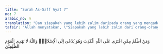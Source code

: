 ```yaml
---
title: "Surah As-Saff Ayat 7"
no: 7
arabic_no: ٧
translation: "Dan siapakah yang lebih zalim daripada orang yang mengada-adakan kebohongan terhadap Allah padahal dia diajak kepada (agama) Islam? Dan Allah tidak memberi petunjuk kepada orang-orang yang zalim. "
tafsir: "Allah menyatakan, \"Siapakah yang lebih zalim dari orang-orang yang mengada-adakan sesuatu tentang Allah\", seperti mengatakan bahwa Allah mempunyai sekutu dalam mengatur alam ini. Dari ayat ini dipahami bahwa orang yang paling zalim ialah orang yang diajak memeluk agama Allah, agama yang benar dan membawa manusia kepada kebahagiaan di dunia dan di akhirat yaitu Islam, mereka menolak ajakan itu. Bahkan mereka mengada-adakan kebohongan terhadap Allah, seperti mendustakan Nabi Muhammad, memandang Al-Qur'an sebagai sihir ciptaan tukang sihir yang bernama Muhammad, dan sebagainya.\n\nOrang-orang yang mengada-adakan kebohongan tentang Allah itu berarti menganiaya diri mereka sendiri, dengan mengerjakan perbuatan-perbuatan yang terlarang. Orang-orang yang mengerjakan perbuatan itu tidak akan memperoleh taufik dari Allah."
---
```

وَمَنْ اَظْلَمُ مِمَّنِ افْتَرٰى عَلَى اللّٰهِ الْكَذِبَ وَهُوَ يُدْعٰىٓ اِلَى الْاِسْلَامِۗ وَاللّٰهُ لَا يَهْدِى الْقَوْمَ الظّٰلِمِيْنَ 